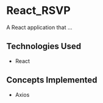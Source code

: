 # React_RSVP

A React application that ...

## Technologies Used

- React

## Concepts Implemented

- Axios
